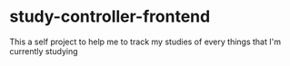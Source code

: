 # study-controller-frontend
This a self project to help me to track my studies of every things that I'm currently studying

